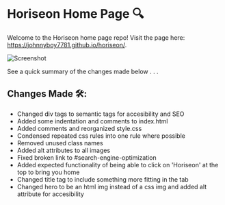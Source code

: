# Horiseon Home Page 🔍

Welcome to the Horiseon home page repo! Visit the page here: https://johnnyboy7781.github.io/horiseon/. 

![Screenshot](./Screenshot.png)

See a quick summary of the changes made below . . .

## Changes Made 🛠:
- Changed div tags to semantic tags for accesibility and SEO
- Added some indentation and comments to index.html
- Added comments and reorganized style.css
- Condensed repeated css rules into one rule where possible
- Removed unused class names
- Added alt attributes to all images
- Fixed broken link to #search-engine-optimization
- Added expected functionality of being able to click on 'Horiseon' at the top to bring you home
- Changed title tag to include something more fitting in the tab
- Changed hero to be an html img instead of a css img and added alt attribute for accesibility